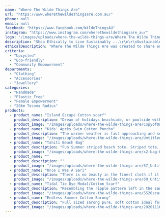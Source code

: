 ```yaml
---
name: "Where The Wilde Things Are"
url: "https://www.wherethewildethingsare.com.au/"
phone: null
email: null
facebook: "https://www.facebook.com/WildeThingsAU"
instagram: "https://www.instagram.com/wherethewildethingsare_au/"
logo: "/images/uploads/where-the-wilde-things-are/Where The Wilde Things Are.png"
description: "Shop Ethically to Live Sustainably ...\r\n\r\nSustainable and ethically made products are at the core of all we do! Beautiful products and enjoyable shopping should not be at the expense of people or the planet.\r\n\r\nWe curate and bring you ethically sourced fashion from Australia and around the world. Every product sourced for its unique beauty and authenticity."
ethicalDescription: "Where The Wilde Things Are was created to share our personal travel experiences with our community, through unique and meaningful products, sourced sustainably from our travels, both around Australia and the world. We source products for their beauty and authenticity, which tell a story about the people who created them and/or the places where we find them. Whether created through age old techniques, or ethical modern methods, all the products we bring to our community are ethical and meaningful.\r\n\r\nOur aim is to give our customers the same joy that we feel when we discover value aligned products from our journeys around the globe.\r\n\r\nAt the core of everything we stand for, you will find sustainable and ethically made products, ensuring that you can shop for, wear and gift beautiful pieces, knowing that your pleasure doesn't come at the expense of our planet, or its global citizens. \r\n\r\nWith the exception of the last few months, I travel to the source of our products, to discover makers, meet the artisans and create meaningful relationships.  \r\n\r\nI have been designing & creating fashion accessories since 1990. I still am very hands on with my own creations under the Wilde at Heart label, also on my website. Everything you see under that label is made in my Melbourne studio, in the Dandenong Ranges."
criteria:
  - "Upcycled"
  - "Eco-friendly"
  - "Community Empowerment"
departments:
  - "Clothing"
  - "Accessories"
  - "Jewellery"
categories:
  - "Handmade"
  - "Plastic Free"
  - "Female Empowerment"
  - "20km Tecoma Radius"
products:
  - product_name: "Island Escape Cotton scarf"
    product_description: "Dream of holidays beachside, or poolside with this beautifully lightweight, soft pure scarf, or maybe you're lucky enough to be living the costal life every day!  You may choose to wear this scarf around your neck, hair or possibly your waist, as it is soft and fine enough to tie easily. A clean fresh white background, with a choice of 4 colours screenprinted in a tropical floral design. \r\n\r\nChoose mango, hibiscus, forest green, black.\r\n\r\nHandloomed in 100% soft fine cotton, hand screen printed, hemmed on all four sides.\r\n\r\nSize: 50 x 198cms\r\nCare: Cool hand wash in mild detergent, steam iron on reverse side\r\nDesigned in Australia, fabric handloomed & digitally printed in ethical workshops in India"
    product_image: "/images/uploads/where-the-wilde-things-are/CopyofUntitled_7.png"
  - product_name: "Kids' Après Swim Cotton Poncho"
    product_description: "The warmer weather is fast approaching and soon the children will be in the pool, or at the beach. Make life easy by having these ready to throw over their swimmers. Great gifts for the kids, grand children, nephews, nieces and as they are free size, it won't matter how much they've grown over the past few months!\r\n\r\nHandloomed in Turkey from 100% pure cotton, with a terry towelling lining for extra drying power, a hood to dry their hair and easy to run through the washing machine.\r\n\r\nKids' Après Swim Cotton Poncho details:\r\n\r\nFabric: 100% cotton\r\nLength approx: 62cms\r\nCare: Cool or warm machine wash on daily cycle. \r\nHandloomed & sewn in a family run business in Turkey.\r\n\r\nChoice Sky blue or yellow."
    product_image: "/images/uploads/where-the-wilde-things-are/Untitled design (51).png"
  - product_name: "Tahiti Beach Bag"
    product_description: "Fun Summer striped beach tote. Striped tote, in screen printed stonewashed jute and navy cotton lining, featuring an internal zip pocket and hidden zip across the top to help keep out the sand! \r\n\r\nAt this price, it might be a good opportunity to do some early Christmas shopping.\r\n\r\nStonewashed heavy weave jute outer, navy unpatterned cotton lining & woven shoulder straps.\r\nInternal zip pocket & top zip.\r\nWidth 42cms x Height 32cms. Base width x 10cms.\r\n\r\nColours may vary & designed to fade with wear, due to nature of stonewashed finished.\r\nJute beach bag designed in Australia, manufactured by our ethical partner in India.\r\nAvailable in one colourway as pictured."
    product_image: "/images/uploads/where-the-wilde-things-are/x2-bag-00003.jpg"
  - product_name: ""
    product_description: ""
    product_image: "/images/uploads/where-the-wilde-things-are/57_Untitled design (49)_7674.png"
  - product_name: "Once I Was A Sari"
    product_description: "There is no beauty in the finest cloth if it makes hunger and unhappiness.\r\n-Mahatma Ghandi\r\n \r\n\r\n*** Supporting Zero Waste Fashion \r\n\r\nBecome part of a new chapter in the life of a vintage silk sari jacket or scarf, by choosing from our Once I Was A Sari Collection, where no two pieces are the same.\r\n\r\nThe Once I Was A Sari Collection is a story that spans two continents. Saree traders travel through India, visiting homes to obtain saris no longer required by the original owner. These saris often arrive in textile markets having passed through several hands, where they are graded and sorted for quality, condition, pattern and desirability. Any with threads of silver or gold are most highly prized."
    product_image: "/images/uploads/where-the-wilde-things-are/60_Untitled design (49)_3220.png"
  - product_name: "Tidal Tie Dye Modal/Cotton Scarf"
    product_description: "Resembling the ripple pattern left in the sand by the ebbing tide, this scarf is a perfect holiday piece for you to enjoy this summer. If you are a fan of tie-dye and a bohemian vibe this is the scarf for you, bringing colour and a bit of fun to your Summer wardrobe. \r\n\r\nDue to the handmade nauture of this design, each scarf is unique in pattern, and so very soft, being a handloomed blend of 50% cotton/50% modal, with a delicate fringed edging.\r\n\r\nRed as pictured, or green"
    product_image: "/images/uploads/where-the-wilde-things-are/SS20scarvesweb_1_45c75004-0ddd-40dd-86c2-a88b0976cee4.png"
  - product_name: "Endless Summer Cotton Sarong"
    product_description: "Full sized sarong pure, soft cotton ideal for the beach, pool or travelling as it takes up almost no room in your luggage. Very lightweight and quick to dry, these pieces are handloomed and made in a small female run (mother and daughter team) workshop in New Delhi.\r\n\r\nThere are 3 colours available on the website... sunset, lagoon and dusk"
    product_image: "/images/uploads/where-the-wilde-things-are/20201110_154814.jpg"
---
```

